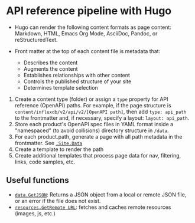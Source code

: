 # API reference pipeline with Hugo

- Hugo can render the following content formats as page content:
  Markdown, HTML, Emacs Org Mode, AsciiDoc, Pandoc, or reStructuredText.

- Front matter at the top of each content file is metadata that:

  - Describes the content
  - Augments the content
  - Establishes relationships with other content
  - Controls the published structure of your site
  - Determines template selection

1. Create a content type (folder) or assign a `type` property for API reference (OpenAPI) paths. For example, if the page structure is `content/influxdb/v2/api/v2/[OpenAPI path]`, then add `type: api_path` to the frontmatter and, if necessary, specify a layout: `layout: api_path`.
1. Store each product's OpenAPI spec files in YAML format inside a "namespaced" (to avoid collisions) directory structure in `/data`.
1. For each product.path, generate a page with all path metadata in the frontmatter. See [`.Site.Data`](https://gohugo.io/methods/site/data/)
2. Create a template to render the path
3. Create additional templates that process page data for nav, filtering, links, code samples, etc.



## Useful functions 

- [`data.GetJSON`](https://gohugo.io/functions/data/getjson/): Returns a JSON object from a local or remote JSON file, or an error if the file does not exist.
- [`resources.GetRemote URL`](https://gohugo.io/functions/resources/getremote/): fetches and caches remote resources (images, js, etc.)